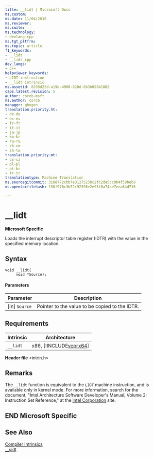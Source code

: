 ```yaml
---
title: __lidt | Microsoft Docs
ms.custom: 
ms.date: 11/04/2016
ms.reviewer: 
ms.suite: 
ms.technology:
- devlang-cpp
ms.tgt_pltfrm: 
ms.topic: article
f1_keywords:
- __lidt
- __lidt_cpp
dev_langs:
- C++
helpviewer_keywords:
- LIDT instruction
- __lidt intrinsic
ms.assetid: 8298d25d-a19e-4900-828d-6b3b09841882
caps.latest.revision: 5
author: corob-msft
ms.author: corob
manager: ghogen
translation.priority.ht:
- de-de
- es-es
- fr-fr
- it-it
- ja-jp
- ko-kr
- ru-ru
- zh-cn
- zh-tw
translation.priority.mt:
- cs-cz
- pl-pl
- pt-br
- tr-tr
translationtype: Machine Translation
ms.sourcegitcommit: 3168772cbb7e8127523bc2fc2da5cc9b4f59beb8
ms.openlocfilehash: 156f978c3b72c92396e2e95f0a74ce7eea64d716

---
```

# __lidt
**Microsoft Specific**  
  
 Loads the interrupt descriptor table register (IDTR) with the value in the specified memory location.  
  
## Syntax  
  
```  
void __lidt(  
     void *Source);  
```  
  
#### Parameters  
  
|Parameter|Description|  
|---------------|-----------------|  
|[in] `Source`|Pointer to the value to be copied to the IDTR.|  
  
## Requirements  
  
|Intrinsic|Architecture|  
|---------------|------------------|  
|`__lidt`|x86, [!INCLUDE[vcprx64](../assembler/inline/includes/vcprx64_md.md)]|  
  
 **Header file** \<intrin.h>  
  
## Remarks  
 The `__lidt` function is equivalent to the `LIDT` machine instruction, and is available only in kernel mode. For more information, search for the document, "Intel Architecture Software Developer's Manual, Volume 2: Instruction Set Reference," at the [Intel Corporation](http://go.microsoft.com/fwlink/?LinkId=127) site.  
  
## END Microsoft Specific  
  
## See Also  
 [Compiler Intrinsics](../intrinsics/compiler-intrinsics.md)   
 [__sidt](../intrinsics/sidt.md)


<!--HONumber=Jan17_HO2-->


